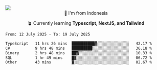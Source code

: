 
<img align = "center" src="https://readme-typing-svg.herokuapp.com?font=Fira+Code&size=25&pause=1000&color=00F713&center=true&vCenter=true&random=false&width=850&height=70&lines=Hi+There+%F0%9F%91%8B%2C+Im+Julian+Caesar;"/>
<br>

<div align = "center">
  📌 I'm from Indonesia
  
  🪴 Currently learning **Typescript, NextJS, and Tailwind**
</div>

<!--START_SECTION:waka-->

```txt
From: 12 July 2025 - To: 19 July 2025

TypeScript   11 hrs 26 mins  ██████████▓░░░░░░░░░░░░░░   42.17 %
C#           9 hrs 48 mins   █████████░░░░░░░░░░░░░░░░   36.18 %
Binary       2 hrs 48 mins   ██▓░░░░░░░░░░░░░░░░░░░░░░   10.33 %
SQL          1 hr 49 mins    █▓░░░░░░░░░░░░░░░░░░░░░░░   06.72 %
Other        43 mins         ▓░░░░░░░░░░░░░░░░░░░░░░░░   02.67 %
```

<!--END_SECTION:waka-->

